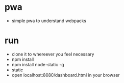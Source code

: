 # pwa
* simple pwa to understand webpacks

# run
* clone it to whereever you feel necessary
* npm install 
* npm install node-static -g
* static
* open localhost:8080/dashboard.html in your browser
